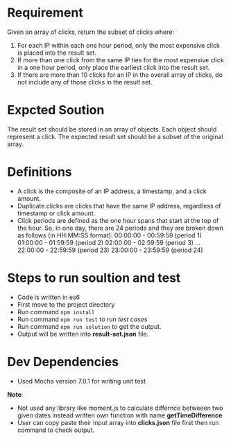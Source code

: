 # Requirement

Given an array of clicks, return the subset of clicks where:
1. For each IP within each one hour period, only the most expensive click is placed into the
result set.
2. If more than one click from the same IP ties for the most expensive click in a one hour
period, only place the earliest click into the result set.
3. If there are more than 10 clicks for an IP in the overall array of clicks, do not include any
of those clicks in the result set.

# Expcted Soution

The result set should be stored in an array of objects. Each object should represent a click. The expected result set should be a subset of the original array.

# Definitions

- A click is the composite of an IP address, a timestamp, and a click amount.
- Duplicate clicks are clicks that have the same IP address, regardless of timestamp or
click amount.
- Click periods are defined as the one hour spans that start at the top of the hour. So, in
one day, there are 24 periods and they are broken down as follows (in HH:MM:SS format):
00:00:00 - 00:59:59 (period 1) 01:00:00 - 01:59:59 (period 2) 02:00:00 - 02:59:59 (period 3) ...
22:00:00 - 22:59:59 (period 23) 23:00:00 - 23:59:59 (period 24)

# Steps to run soultion and test

- Code is written in es6
- First move to the project directory 
- Run command `npm install`
- Run command `npm run test` to run *test cases*
- Run command `npm run solution` to get the output.
- Output will be written into **result-set.json** file.

# Dev Dependencies

- Used Mocha version 7.0.1 for writing unit test

**Note**: 

- Not used any library like moment.js to calculate differnce betweeen two given dates instead written own function with name **getTimeDifference**
- User can copy paste their input  array into **clicks.json** file first then run command to check output.
